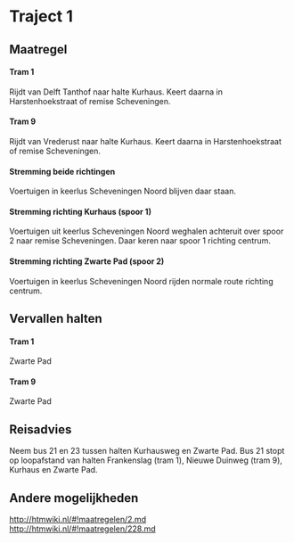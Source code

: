 # Traject 1 
## Maatregel 

#### Tram 1
Rijdt van Delft Tanthof naar halte Kurhaus. 
Keert daarna in Harstenhoekstraat of remise Scheveningen.

#### Tram 9
Rijdt van Vrederust naar halte Kurhaus. 
Keert daarna in Harstenhoekstraat of remise Scheveningen.

#### Stremming beide richtingen
Voertuigen in keerlus Scheveningen Noord blijven daar staan.
#### Stremming richting Kurhaus (spoor 1)
Voertuigen uit keerlus Scheveningen Noord weghalen achteruit over spoor 2 naar remise Scheveningen. Daar keren naar spoor 1 richting centrum.
#### Stremming richting Zwarte Pad (spoor 2)
Voertuigen in keerlus Scheveningen Noord rijden normale route richting centrum.

## Vervallen halten

#### Tram 1
Zwarte Pad 
#### Tram 9
Zwarte Pad 

## Reisadvies
Neem  bus 21 en 23 tussen halten Kurhausweg en Zwarte Pad. 
Bus 21 stopt op loopafstand van halten Frankenslag (tram 1), Nieuwe Duinweg (tram 9), Kurhaus en Zwarte Pad.

## Andere mogelijkheden
http://htmwiki.nl/#!maatregelen/2.md
http://htmwiki.nl/#!maatregelen/228.md
